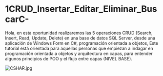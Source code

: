# 1CRUD_Insertar_Editar_Eliminar_BuscarC-  
Hola, en esta oportunidad realizaremos las 5 operaciones CRUD (Search, Insert, Read, Update, Delete) en una base de datos SQL Server, desde una aplicación de Windows Form en C#, programación orientada a objetos, Este tutorial está orientada para aquellas personas que empiezan a indagar en programación orientada a objetos y arquitectura en capas, para entender algunos principios de POO y el flujo entre capas (NIVEL BASE).

![CSHAR.jpg](https://i.postimg.cc/yxzDLS7B/CSHAR.jpg)
